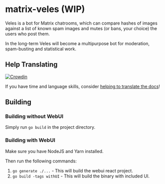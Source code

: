 # matrix-veles (WIP)

Veles is a bot for Matrix chatrooms, which can compare hashes of images against a list of known
spam images and mutes (or bans, your choice) the users who post them.

In the long-term Veles will become a multipurpose bot for moderation, spam-busting and
statistical work.

## Help Translating

[![Crowdin](https://badges.crowdin.net/matrix-veles/localized.svg)](https://crowdin.com/project/matrix-veles)

If you have time and language skills, consider [helping to translate the docs](https://crwd.in/matrix-veles)!

## Building

### Building without WebUI

Simply run `go build` in the project directory.

### Building with WebUI

Make sure you have NodeJS and Yarn installed.

Then run the following commands:

1. `go generate ./...` - This will build the webui react project.
2. `go build -tags withUI` - This will build the binary with included UI.
